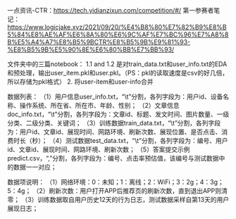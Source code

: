 一点资讯-CTR：https://tech.yidianzixun.com/competition/#/
第一参赛者笔记：https://www.logicjake.xyz/2021/09/20/%E4%B8%80%E7%82%B9%E8%B5%84%E8%AE%AF%E6%8A%80%E6%9C%AF%E7%BC%96%E7%A8%8B%E5%A4%A7%E8%B5%9BCTR%E8%B5%9B%E9%81%93-%E8%B5%9B%E5%90%8E%E6%80%BB%E7%BB%93/

文件夹中的三篇notebook：
1.1 and 1.2 是对train_data.txt和user_info.txt的EDA和预处理，输出user_item.pkl和user.pkl。（PS：pkl的读取速度是csv的好几倍，所以存储为pkl格式）
2. 将user-item和user-info合并

数据列表：
（1）用户信息user_info.txt，“\t”分割，各列字段为：用户id、设备名称、操作系统、所在省、所在市、年龄、性别；
（2）文章信息doc_info.txt，“\t”分割，各列字段为：文章id、标题、发文时间、图片数量、一级分类、二级分类、关键词；
（3）训练数据train_data.txt，“\t”分割，各列字段为：用户id、文章id、展现时间、网路环境、刷新次数、展现位置、是否点击、消费时长（秒）；
（4）测试数据test_data.txt，“\t”分割，各列字段为：编号、用户id、文章id、展现时间、网路环境、刷新次数；
（5）答案提交示例predict.csv，“,”分割，各列字段为：编号、点击率预估值，该编号与测试数据中的数据一一对应；

数据项说明：
（1）网络环境：0：未知；1：离线；2：WiFi；3：2g；4：3g；5：4g；
（2）刷新次数：用户打开APP后推荐页的刷新次数，直到退出APP则清零；
（3）训练数据取自用户历史12天的行为日志，测试数据采样自第13天的用户展现日志；


